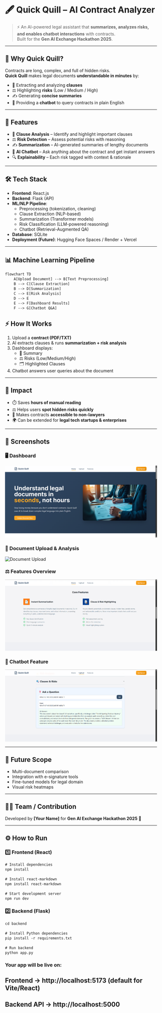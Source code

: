 # 🖋️ Quick Quill – AI Contract Analyzer  

> ⚡ An AI-powered legal assistant that **summarizes, analyzes risks, and enables chatbot interactions** with contracts.  
> Built for the **Gen AI Exchange Hackathon 2025**.  

---

## 🌟 Why Quick Quill?  
Contracts are long, complex, and full of hidden risks.  
**Quick Quill** makes legal documents **understandable in minutes** by:  
- 📑 Extracting and analyzing **clauses**  
- ⚖️ Highlighting **risks** (Low / Medium / High)  
- ✍️ Generating **concise summaries**  
- 🤖 Providing a **chatbot** to query contracts in plain English  

---

## 🚀 Features  
- 📑 **Clause Analysis** – Identify and highlight important clauses  
- ⚖️ **Risk Detection** – Assess potential risks with reasoning  
- ✍️ **Summarization** – AI-generated summaries of lengthy documents  
- 🤖 **AI Chatbot** – Ask anything about the contract and get instant answers  
- 🔍 **Explainability** – Each risk tagged with context & rationale  

---

## 🛠️ Tech Stack  
- **Frontend**: React.js  
- **Backend**: Flask (API)  
- **ML/NLP Pipeline**:  
  - Preprocessing (tokenization, cleaning)  
  - Clause Extraction (NLP-based)  
  - Summarization (Transformer models)  
  - Risk Classification (LLM-powered reasoning)  
  - Chatbot (Retrieval-Augmented QA)  
- **Database**: SQLite  
- **Deployment (Future)**: Hugging Face Spaces / Render + Vercel  

---

## 📊 Machine Learning Pipeline  
```mermaid
flowchart TD
    A[Upload Document] --> B[Text Preprocessing]
    B --> C[Clause Extraction]
    B --> D[Summarization]
    C --> E[Risk Analysis]
    D --> E
    E --> F[Dashboard Results]
    F --> G[Chatbot Q&A]
```

## ⚡ How It Works  
1. Upload a **contract (PDF/TXT)**  
2. AI extracts clauses & runs **summarization + risk analysis**  
3. Dashboard displays:  
   - 📑 Summary  
   - ⚖️ Risks (Low/Medium/High)  
   - 🗂️ Highlighted Clauses  
4. Chatbot answers user queries about the document  

---

## 🎯 Impact  
- ⏱️ Saves **hours of manual reading**  
- ⚖️ Helps users **spot hidden risks quickly**  
- 🤝 Makes contracts **accessible to non-lawyers**  
- 🌍 Can be extended for **legal tech startups & enterprises**  

---

## 📸 Screenshots  

### 🖥️ Dashboard  
![Dashboard](SCREENSHOTS/dashboard.png)  

### 📂 Document Upload & Analysis  
![Document Upload](SCREENSHOTS/DOCUMENTS%20UPLOAD%20AND%20AN....png)  

### ⚖️ Features Overview  
![Features](SCREENSHOTS/features.png)  

### 🤖 Chatbot Feature  
![Chatbot](SCREENSHOTS/CHATBOT%20FEATURE.png)  

---

## 📌 Future Scope  
- Multi-document comparison  
- Integration with e-signature tools  
- Fine-tuned models for legal domain  
- Visual risk heatmaps  

---

## 👩‍💻 Team / Contribution  
Developed by **[Your Name]** for **Gen AI Exchange Hackathon 2025** 🚀  

---

## ⚙️ How to Run  

### 1️⃣ Frontend (React)  
```
# Install dependencies
npm install

# Install react-markdown
npm install react-markdown

# Start development server
npm run dev

```

### 2️⃣ Backend (Flask)

```
cd backend

# Install Python dependencies
pip install -r requirements.txt

# Run backend
python app.py

```

### Your app will be live on:

## Frontend → http://localhost:5173 (default for Vite/React)

## Backend API → http://localhost:5000
